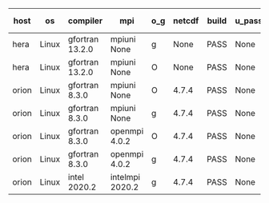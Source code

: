 

| host     | os       | compiler                              | mpi                      | o_g        | netcdf        | build       | u_pass          | u_fail          | s_pass            | s_fail            | e_pass             | e_fail             | nuopc_pass       | nuopc_fail       | artifacts link          |
|----------|----------|---------------------------------------|--------------------------|------------|---------------|-------------|-----------------|-----------------|-------------------|-------------------|--------------------|--------------------|------------------|------------------|-------------------------|
| hera | Linux | gfortran 13.2.0 | mpiuni None  | g | None  | PASS | None | None | None | None | None | None | None | None | <a href="https://github.com/esmf-org/esmf-test-artifacts/tree/89a79cc3ce5c396af07a047a5accb98f3d13e5c4/develop/gfortran/13.2.0/g/mpiuni/None" target="_blank">89a79cc</a> | 
| hera | Linux | gfortran 13.2.0 | mpiuni None  | O | None  | PASS | None | None | None | None | None | None | None | None | <a href="https://github.com/esmf-org/esmf-test-artifacts/tree/0469fa49bbf84bb1f777c01e3250b2404cfe83fc/develop/gfortran/13.2.0/O/mpiuni/None" target="_blank">0469fa4</a> | 
| orion | Linux | gfortran 8.3.0 | mpiuni None  | O | 4.7.4  | PASS | None | None | None | None | None | None | None | None | <a href="https://github.com/esmf-org/esmf-test-artifacts/tree/e2c7f449d0c9309d2fafa7ce4d17c67ed6771308/develop/gfortran/8.3.0/O/mpiuni/None" target="_blank">e2c7f44</a> | 
| orion | Linux | gfortran 8.3.0 | mpiuni None  | g | 4.7.4  | PASS | None | None | None | None | None | None | None | None | <a href="https://github.com/esmf-org/esmf-test-artifacts/tree/3614386ddf28158819c6832de8655b1dd6784a2c/develop/gfortran/8.3.0/g/mpiuni/None" target="_blank">3614386</a> | 
| orion | Linux | gfortran 8.3.0 | openmpi 4.0.2  | O | 4.7.4  | PASS | None | None | None | None | None | None | None | None | <a href="https://github.com/esmf-org/esmf-test-artifacts/tree/5df3f89c9dcc3aa3c1228a98d05ca968c08acc73/develop/gfortran/8.3.0/O/openmpi/4.0.2" target="_blank">5df3f89</a> | 
| orion | Linux | gfortran 8.3.0 | openmpi 4.0.2  | g | 4.7.4  | PASS | None | None | None | None | None | None | None | None | <a href="https://github.com/esmf-org/esmf-test-artifacts/tree/0347178a08d95241fd787a0e7d7d421e396c8ca9/develop/gfortran/8.3.0/g/openmpi/4.0.2" target="_blank">0347178</a> | 
| orion | Linux | intel 2020.2 | intelmpi 2020.2  | g | 4.7.4  | PASS | None | None | None | None | None | None | None | None | <a href="https://github.com/esmf-org/esmf-test-artifacts/tree/74722042fa88453231606eb21c3c20005e1c4c3d/develop/intel/2020.2/g/intelmpi/2020.2" target="_blank">7472204</a> | 
